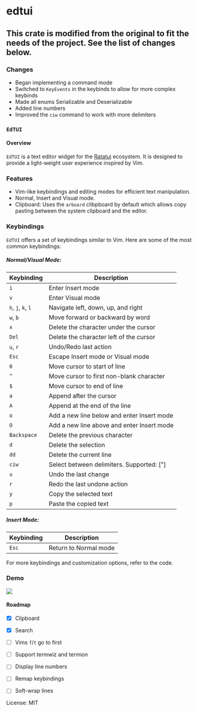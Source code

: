 # edtui

## This crate is modified from the original to fit the needs of the project. See the list of changes below.

### Changes

- Began implementing a command mode
- Switched to `KeyEvents` in the keybinds to allow for more complex keybinds
- Made all enums Serializable and Deserializable
- Added line numbers
- Improved the `ciw` command to work with more delimiters 


### `EdTUI`

#### Overview
`EdTUI` is a text editor widget for the [Ratatui](https://github.com/ratatui-org/ratatui) ecosystem.
It is designed to provide a light-weight user experience inspired by Vim.

### Features
- Vim-like keybindings and editing modes for efficient text manipulation.
- Normal, Insert and Visual mode.
- Clipboard: Uses the `arboard` clibpboard by default which allows copy pasting between the
  system clipboard and the editor.

### Keybindings
`EdTUI` offers a set of keybindings similar to Vim. Here are some of the most common keybindings:

##### Normal/Visual Mode:

| Keybinding         | Description                                |
| ------------------ | ------------------------------------------ |
| `i`                | Enter Insert mode                          |
| `v`                | Enter Visual mode                          |
| `h`, `j`, `k`, `l` | Navigate left, down, up, and right         |
| `w`, `b`           | Move forward or backward by word           |
| `x`                | Delete the character under the cursor      |
| `Del`              | Delete the character left of the cursor    |
| `u`, `r`           | Undo/Redo last action                      |
| `Esc`              | Escape Insert mode or Visual mode          |
| `0`                | Move cursor to start of line               |
| `^`                | Move cursor to first non-blank character   |
| `$`                | Move cursor to end of line                 |
| `a`                | Append after the cursor                    |
| `A`                | Append at the end of the line              |
| `o`                | Add a new line below and enter Insert mode |
| `O`                | Add a new line above and enter Insert mode |
| `Backspace`        | Delete the previous character              |
| `d`                | Delete the selection                       |
| `dd`               | Delete the current line                    |
| `ciw`              | Select between delimiters. Supported: ["]  |
| `u`                | Undo the last change                       |
| `r`                | Redo the last undone action                |
| `y`                | Copy the selected text                     |
| `p`                | Paste the copied text                      |

##### Insert Mode:

| Keybinding | Description           |
| ---------- | --------------------- |
| `Esc`      | Return to Normal mode |

For more keybindings and customization options, refer to the code.

### Demo

![](resources/app.gif)

#### Roadmap

- [x] Clipboard
- [x] Search

- [ ] Vims `f`/`t` go to first
- [ ] Support termwiz and termion
- [ ] Display line numbers
- [ ] Remap keybindings
- [ ] Soft-wrap lines

License: MIT
